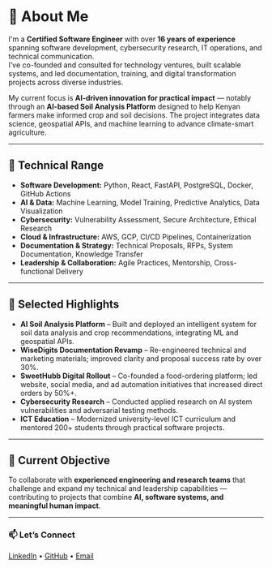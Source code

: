 # 👋 About Me

I'm a **Certified Software Engineer** with over **16 years of experience** spanning software development, cybersecurity research, IT operations, and technical communication.  
I’ve co-founded and consulted for technology ventures, built scalable systems, and led documentation, training, and digital transformation projects across diverse industries.

My current focus is **AI-driven innovation for practical impact** — notably through an **AI-based Soil Analysis Platform** designed to help Kenyan farmers make informed crop and soil decisions. The project integrates data science, geospatial APIs, and machine learning to advance climate-smart agriculture.

---

## 🧠 Technical Range

- **Software Development:** Python, React, FastAPI, PostgreSQL, Docker, GitHub Actions  
- **AI & Data:** Machine Learning, Model Training, Predictive Analytics, Data Visualization  
- **Cybersecurity:** Vulnerability Assessment, Secure Architecture, Ethical Research  
- **Cloud & Infrastructure:** AWS, GCP, CI/CD Pipelines, Containerization  
- **Documentation & Strategy:** Technical Proposals, RFPs, System Documentation, Knowledge Transfer  
- **Leadership & Collaboration:** Agile Practices, Mentorship, Cross-functional Delivery

---

## 🚀 Selected Highlights

- **AI Soil Analysis Platform** – Built and deployed an intelligent system for soil data analysis and crop recommendations, integrating ML and geospatial APIs.  
- **WiseDigits Documentation Revamp** – Re-engineered technical and marketing materials; improved clarity and proposal success rate by over 30%.  
- **SweetHubb Digital Rollout** – Co-founded a food-ordering platform; led website, social media, and ad automation initiatives that increased direct orders by 50%+.  
- **Cybersecurity Research** – Conducted applied research on AI system vulnerabilities and adversarial testing methods.  
- **ICT Education** – Modernized university-level ICT curriculum and mentored 200+ students through practical software projects.

---

## 🎯 Current Objective

To collaborate with **experienced engineering and research teams** that challenge and expand my technical and leadership capabilities — contributing to projects that combine **AI, software systems, and meaningful human impact**.

---

### 📫 Let’s Connect
[LinkedIn](#) • [GitHub](#) • [Email](#)

